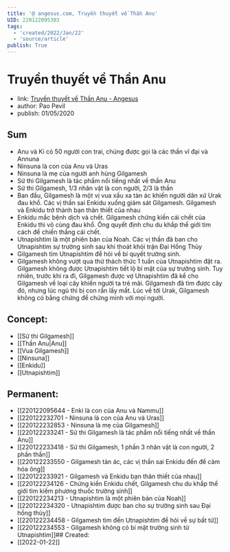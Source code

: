 ```yaml
---
title: '@ angesus.com, Truyền thuyết về Thần Anu'
UID: 220122095303
tags:
  - 'created/2022/Jan/22'
  - 'source/article'
publish: True
---
```

# Truyền thuyết về Thần Anu
- link: [Truyền thuyết về Thần Anu - Angesus](https://angesus.com/bai-viet/truyen-thuyet-ve-than-anu/)
- author: Pao Pevil
- publish: 01/05/2020

## Sum
- Anu và Ki có 50 người con trai, chúng được gọi là các thần vĩ đại và Annuna
- Ninsuna là con của Anu và Uras
- Ninsuna là mẹ của người anh hùng Gilgamesh
- Sử thi Gilgamesh là tác phẩm nổi tiếng nhất về thần Anu
- Sử thi Gilgamesh, 1/3 nhân vật là con người, 2/3 là thần
- Ban đầu, Gilgamesh là một vị vua xấu xa tàn ác khiến người dân xứ Urak đau khổ. Các vị thần sai Enkidu xuống giám sát Gilgamesh. Gilgamesh và Enkidu trở thành bạn thân thiết của nhau
- Enkidu mắc bệnh dịch và chết. Gilgamesh chứng kiến cái chết của Enkidu thì vô cùng đau khổ. Ông quyết định chu du khắp thế giới tìm cách để chiến thắng cái chết.
- Utnapishtim là một phiên bản của Noah. Các vị thần đã ban cho Utnapishtim sự trường sinh sau khi thoát khỏi trận Đại Hồng Thủy
- Gilgamesh tìm Utnapishtim để hỏi về bí quyết trường sinh.
- Gilgamesh không vượt qua thử thách thức 1 tuần của Utnapishtim đặt ra. Gilgamesh không được Utnapishtim tiết lộ bí mật của sự trường sinh. Tuy nhiên, trước khi ra đi, Gilgamesh được vợ Utnapishtim đã kể cho Gilgamesh về loại cây khiến người ta trẻ mãi. Gilgamesh đã tìm được cây đó, nhưng lúc ngủ thì bị con rắn lấy mất. Lúc về tới Urak, Gilgamesh không có bằng chứng để chứng minh với mọi người.

## Concept:
- [[Sử thi Gilgamesh]]
- [[Thần Anu|Anu]]
- [[Vua Gilgamesh]]
- [[Ninsuna]]
- [[Enkidu]]
- [[Utnapishtim]]
## Permanent:
- [[220122095644 - Enki là con của Anu và Nammu]]
- [[220122232701 - Ninsuna là con của Anu và Uras]]
- [[220122232853 - Ninsuna là mẹ của Gilgamesh]]
- [[220122233241 - Sử thi Gilgamesh là tác phẩm nổi tiếng nhất về thần Anu]]
- [[220122233418 - Sử thi Gilgamesh, 1 phần 3 nhân vật là con người, 2 phần thần]]
- [[220122233550 - Gilgamesh tàn ác, các vị thần sai Enkidu đến để cảm hóa ông]]
- [[220122233921 - Gilgamesh và Enkidu bạn thân thiết của nhau]]
- [[220122234126 - Chứng kiến Enkidu chết, Gilgamesh chu du khắp thế giới tìm kiếm phương thuốc trường sinh]]
- [[220122234213 - Utnapishtim là một phiên bản của Noah]]
- [[220122234320 - Utnapishtim được ban cho sự trường sinh sau Đại hồng thủy]]
- [[220122234458 - Gilgamesh tìm đến Utnapishtim để hỏi về sự bất tử]]
- [[220122234553 - Gilgamesh không có bí mật trường sinh từ Utnapishtim]]## Created:
- [[2022-01-22]]
